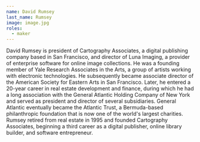 ```yaml
---
name: David Rumsey
last_name: Rumsey
image: image.jpg
roles:
  - maker
---
```

David Rumsey is president of Cartography Associates, a digital publishing company based in San Francisco, and director of Luna Imaging, a provider of enterprise software for online image collections. He was a founding member of Yale Research Associates in the Arts, a group of artists working with electronic technologies. He subsequently became associate director of the American Society for Eastern Arts in San Francisco. Later, he entered a 20-year career in real estate development and finance, during which he had a long association with the General Atlantic Holding Company of New York and served as president and director of several subsidiaries. General Atlantic eventually became the Atlantic Trust, a Bermuda-based philanthropic foundation that is now one of the world's largest charities. Rumsey retired from real estate in 1995 and founded Cartography Associates, beginning a third career as a digital publisher, online library builder, and software entrepreneur.
